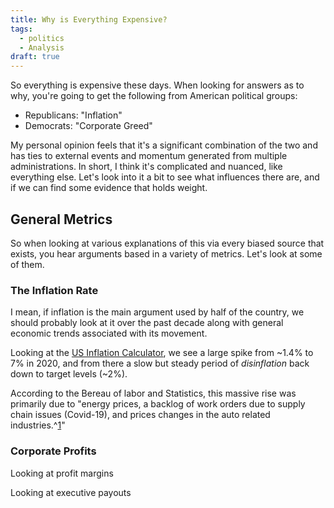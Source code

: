 ```yaml
---
title: Why is Everything Expensive?
tags:
  - politics
  - Analysis
draft: true
---
```

So everything is expensive these days. When looking for answers as to why, you're going to get the following from American political groups:
- Republicans: "Inflation"
- Democrats: "Corporate Greed"

My personal opinion feels that it's a significant combination of the two and has ties to external events and momentum generated from multiple administrations. In short, I think it's complicated and nuanced, like everything else. Let's look into it a bit to see what influences there are, and if we can find some evidence that holds weight. 

## General Metrics
So when looking at various explanations of this via every biased source that exists, you hear arguments based in a variety of metrics. Let's look at some of them.

### The Inflation Rate
I mean, if inflation is the main argument used by half of the country, we should probably look at it over the past decade along with general economic trends associated with its movement. 

Looking at the [US Inflation Calculator](https://www.usinflationcalculator.com/inflation/current-inflation-rates/), we see a large spike from ~1.4% to 7% in 2020, and from there a slow but steady period of _disinflation_ back down to target levels (~2%).

According to the Bereau of labor and Statistics, this massive rise was primarily due to "energy prices, a backlog of work orders due to supply chain issues (Covid-19), and prices changes in the auto related industries.^[1]"

### Corporate Profits

Looking at profit margins

Looking at executive payouts

[1]: https://www.bls.gov/opub/mlr/2023/beyond-bls/what-caused-inflation-to-spike-after-2020.htm#:~:text=So%2C%20from%20this%20research%2C%20the,in%20the%20auto%2Drelated%20industries.